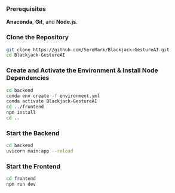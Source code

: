 ### Prerequisites
**Anaconda**, **Git**, and **Node.js**.

### Clone the Repository
```bash
git clone https://github.com/SereMark/Blackjack-GestureAI.git
cd Blackjack-GestureAI
```

### Create and Activate the Environment & Install Node Dependencies
```bash
cd backend
conda env create -f environment.yml
conda activate Blackjack-GestureAI
cd ../frontend
npm install
cd ..
```

### **Start the Backend**
```bash
cd backend
uvicorn main:app --reload
```

### **Start the Frontend**
```bash
cd frontend
npm run dev
```